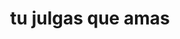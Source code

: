 ---
layout: work
title: tu julgas que amas
inst: for piano
dur: 3
image: /assets/images/tjqa.jpeg
soundcloud: https://w.soundcloud.com/player/?url=https%3A//api.soundcloud.com/tracks/348574893&auto_play=false&hide_related=false&show_comments=true&show_user=true&show_reposts=false&show_teaser=true&visual=true"
comm: Antena 2/RTP, for Prémio Jovens Músicos 2016.
prem: 28/06/2016, Salão Nobre do Conservatório Nacional, Lisboa
---